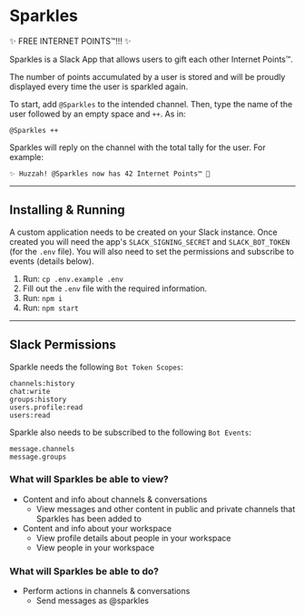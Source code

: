 # Sparkles

✨ FREE INTERNET POINTS™!!! ✨

Sparkles is a Slack App that allows users to gift each other Internet Points™. 

The number of points accumulated by a user is stored and will be proudly displayed every time the user is sparkled again.

To start, add `@Sparkles` to the intended channel. Then, type the name of the user followed by an empty space and `++`. As in:

```
@Sparkles ++
```

Sparkles will reply on the channel with the total tally for the user. For example:

```
✨ Huzzah! @Sparkles now has 42 Internet Points™ 🥳
```

___

## Installing & Running

A custom application needs to be created on your Slack instance. Once created you will need the app's `SLACK_SIGNING_SECRET` and `SLACK_BOT_TOKEN` (for the `.env` file). You will also need to set the permissions and subscribe to events (details below).

1. Run: `cp .env.example .env`
1. Fill out the `.env` file with the required information.
1. Run: `npm i`
1. Run: `npm start`

___

## Slack Permissions

Sparkle needs the following `Bot Token Scopes`:

```
channels:history
chat:write
groups:history
users.profile:read
users:read
```

Sparkle also needs to be subscribed to the following `Bot Events`:

```
message.channels
message.groups
```

### What will Sparkles be able to view?

* Content and info about channels & conversations
  * View messages and other content in public and private channels that Sparkles has been added to
* Content and info about your workspace
  * View profile details about people in your workspace
  * View people in your workspace

### What will Sparkles be able to do?

* Perform actions in channels & conversations
  * Send messages as @sparkles


